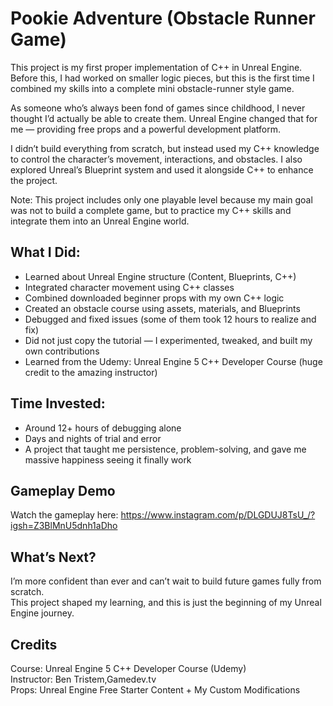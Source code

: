 # Pookie Adventure (Obstacle Runner Game)

This project is my first proper implementation of C++ in Unreal Engine. Before this, I had worked on smaller logic pieces, but this is the first time I combined my skills into a complete mini obstacle-runner style game.

As someone who’s always been fond of games since childhood, I never thought I’d actually be able to create them. Unreal Engine changed that for me — providing free props and a powerful development platform.

I didn’t build everything from scratch, but instead used my C++ knowledge to control the character’s movement, interactions, and obstacles. I also explored Unreal’s Blueprint system and used it alongside C++ to enhance the project.

Note: This project includes only one playable level because my main goal was not to build a complete game, but to practice my C++ skills and integrate them into an Unreal Engine world.

## What I Did:
- Learned about Unreal Engine structure (Content, Blueprints, C++)
- Integrated character movement using C++ classes
- Combined downloaded beginner props with my own C++ logic
- Created an obstacle course using assets, materials, and Blueprints
- Debugged and fixed issues (some of them took 12 hours to realize and fix)
- Did not just copy the tutorial — I experimented, tweaked, and built my own contributions
- Learned from the Udemy: Unreal Engine 5 C++ Developer Course (huge credit to the amazing instructor)

## Time Invested:
- Around 12+ hours of debugging alone
- Days and nights of trial and error
- A project that taught me persistence, problem-solving, and gave me massive happiness seeing it finally work

## Gameplay Demo
Watch the gameplay here: https://www.instagram.com/p/DLGDUJ8TsU_/?igsh=Z3BlMnU5dnh1aDho

## What’s Next?
I’m more confident than ever and can’t wait to build future games fully from scratch.  
This project shaped my learning, and this is just the beginning of my Unreal Engine journey.

## Credits
Course: Unreal Engine 5 C++ Developer Course (Udemy)  
Instructor: Ben Tristem,Gamedev.tv  
Props: Unreal Engine Free Starter Content + My Custom Modifications
